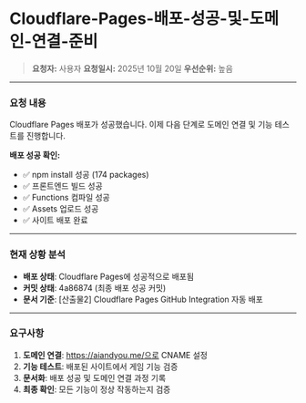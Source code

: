 # Cloudflare-Pages-배포-성공-및-도메인-연결-준비

> **요청자:** 사용자
> **요청일시:** 2025년 10월 20일
> **우선순위:** 높음

---

### 요청 내용

Cloudflare Pages 배포가 성공했습니다. 이제 다음 단계로 도메인 연결 및 기능 테스트를 진행합니다.

**배포 성공 확인:**
- ✅ npm install 성공 (174 packages)
- ✅ 프론트엔드 빌드 성공
- ✅ Functions 컴파일 성공
- ✅ Assets 업로드 성공
- ✅ 사이트 배포 완료

---

### 현재 상황 분석

- **배포 상태**: Cloudflare Pages에 성공적으로 배포됨
- **커밋 상태**: 4a86874 (최종 배포 성공 커밋)
- **문서 기준**: [산출물2] Cloudflare Pages GitHub Integration 자동 배포

---

### 요구사항

1. **도메인 연결**: https://aiandyou.me/으로 CNAME 설정
2. **기능 테스트**: 배포된 사이트에서 게임 기능 검증
3. **문서화**: 배포 성공 및 도메인 연결 과정 기록
4. **최종 확인**: 모든 기능이 정상 작동하는지 검증